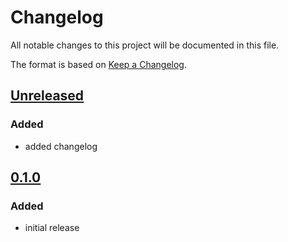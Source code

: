 # Changelog
All notable changes to this project will be documented in this file.

The format is based on [Keep a Changelog](https://keepachangelog.com/).

## [Unreleased]

### Added
- added changelog

## [0.1.0]

### Added
- initial release

[Unreleased]: https://gitlab.com/yaq/yaqd-ti/-/compare/v0.1.0...master
[0.1.0]: https://gitlab.com/yaq/yaqd-ti/-/tags/v0.1.0
